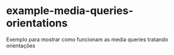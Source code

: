 # example-media-queries-orientations
Exemplo para mostrar como funcionam as media queries tratando orientações

